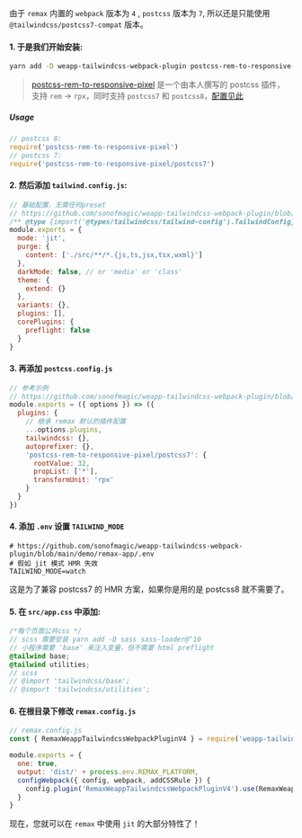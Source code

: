 由于 `remax` 内置的 `webpack` 版本为 `4` , `postcss` 版本为 `7`, 所以还是只能使用 `@tailwindcss/postcss7-compat` 版本。

#### 1. 于是我们开始安装:

```bash
yarn add -D weapp-tailwindcss-webpack-plugin postcss-rem-to-responsive-pixel tailwindcss@npm:@tailwindcss/postcss7-compat postcss@^7 autoprefixer@^9
```

> [postcss-rem-to-responsive-pixel](https://www.npmjs.com/package/postcss-rem-to-responsive-pixel) 是一个由本人撰写的 postcss 插件，支持 `rem` -> `rpx`，同时支持 `postcss7` 和 `postcss8`，[配置见此](https://www.npmjs.com/package/postcss-rem-to-responsive-pixel)

##### Usage

```js
// postcss 8:
require('postcss-rem-to-responsive-pixel')
// postcss 7:
require('postcss-rem-to-responsive-pixel/postcss7')
```

#### 2. 然后添加 `tailwind.config.js`:

```js
// 基础配置，无需任何preset
// https://github.com/sonofmagic/weapp-tailwindcss-webpack-plugin/blob/main/demo/remax-app/tailwind.config.js
/** @type {import('@types/tailwindcss/tailwind-config').TailwindConfig} */
module.exports = {
  mode: 'jit',
  purge: {
    content: ['./src/**/*.{js,ts,jsx,tsx,wxml}']
  },
  darkMode: false, // or 'media' or 'class'
  theme: {
    extend: {}
  },
  variants: {},
  plugins: [],
  corePlugins: {
    preflight: false
  }
}
```

#### 3. 再添加 `postcss.config.js`

```js
// 参考示例
// https://github.com/sonofmagic/weapp-tailwindcss-webpack-plugin/blob/main/demo/remax-app/postcss.config.js
module.exports = ({ options }) => ({
  plugins: {
    // 继承 remax 默认的插件配置
    ...options.plugins,
    tailwindcss: {},
    autoprefixer: {},
    'postcss-rem-to-responsive-pixel/postcss7': {
      rootValue: 32,
      propList: ['*'],
      transformUnit: 'rpx'
    }
  }
})
```

#### 4. 添加 `.env` 设置 `TAILWIND_MODE`

```plain
# https://github.com/sonofmagic/weapp-tailwindcss-webpack-plugin/blob/main/demo/remax-app/.env
# 假如 jit 模式 HMR 失效
TAILWIND_MODE=watch
```

这是为了兼容 postcss7 的 HMR 方案，如果你是用的是 postcss8 就不需要了。

#### 5. 在 `src/app.css` 中添加:

```scss
/*每个页面公共css */
// scss 需要安装 yarn add -D sass sass-loader@^10
// 小程序需要 'base' 来注入变量，但不需要 html preflight
@tailwind base;
@tailwind utilities;
// scss
// @import 'tailwindcss/base';
// @import 'tailwindcss/utilities';
```

#### 6. 在根目录下修改 `remax.config.js`

```js
// remax.config.js
const { RemaxWeappTailwindcssWebpackPluginV4 } = require('weapp-tailwindcss-webpack-plugin')

module.exports = {
  one: true,
  output: 'dist/' + process.env.REMAX_PLATFORM,
  configWebpack({ config, webpack, addCSSRule }) {
    config.plugin('RemaxWeappTailwindcssWebpackPluginV4').use(RemaxWeappTailwindcssWebpackPluginV4)
  }
}
```

现在，您就可以在 `remax` 中使用 `jit` 的大部分特性了！
